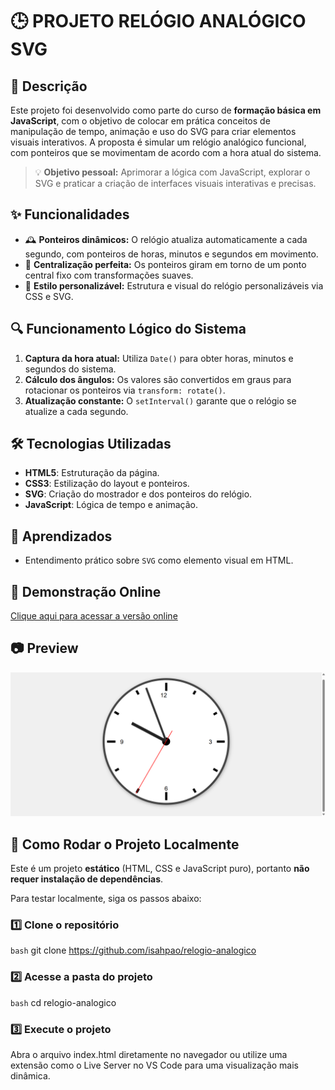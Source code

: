 # 

### 

# 🕒 PROJETO RELÓGIO ANALÓGICO SVG


## 📌 Descrição

Este projeto foi desenvolvido como parte do curso de **formação básica em JavaScript**, com o objetivo de colocar em prática conceitos de manipulação de tempo, animação e uso do SVG para criar elementos visuais interativos. A proposta é simular um relógio analógico funcional, com ponteiros que se movimentam de acordo com a hora atual do sistema.

> 💡 **Objetivo pessoal:** Aprimorar a lógica com JavaScript, explorar o SVG e praticar a criação de interfaces visuais interativas e precisas.

## ✨ Funcionalidades

- 🕰️ **Ponteiros dinâmicos:** O relógio atualiza automaticamente a cada segundo, com ponteiros de horas, minutos e segundos em movimento.
- 🎯 **Centralização perfeita:** Os ponteiros giram em torno de um ponto central fixo com transformações suaves.
- 🎨 **Estilo personalizável:** Estrutura e visual do relógio personalizáveis via CSS e SVG.

## 🔍 Funcionamento Lógico do Sistema

1. **Captura da hora atual:** Utiliza `Date()` para obter horas, minutos e segundos do sistema.
2. **Cálculo dos ângulos:** Os valores são convertidos em graus para rotacionar os ponteiros via `transform: rotate()`.
3. **Atualização constante:** O `setInterval()` garante que o relógio se atualize a cada segundo.

## 🛠️ Tecnologias Utilizadas

- **HTML5**: Estruturação da página.
- **CSS3**: Estilização do layout e ponteiros.
- **SVG**: Criação do mostrador e dos ponteiros do relógio.
- **JavaScript**: Lógica de tempo e animação.

## 🧠 Aprendizados

- Entendimento prático sobre `SVG` como elemento visual em HTML.

## 🔗 Demonstração Online

[Clique aqui para acessar a versão online](https://isahpao.github.io/relogio-analogico/)

## 📷 Preview

![Preview do projeto](https://github.com/isahpao/relogio-analogico/blob/main/Um-Rel%C3%B3gio-Anal%C3%B3gico-por%C3%A9m-digital-06-24-2025_09_56_PM.png?raw=true)


## 🚀 Como Rodar o Projeto Localmente

Este é um projeto **estático** (HTML, CSS e JavaScript puro), portanto **não requer instalação de dependências**.

Para testar localmente, siga os passos abaixo:

### 1️⃣ Clone o repositório

```bash```
git clone https://github.com/isahpao/relogio-analogico


### **2️⃣ Acesse a pasta do projeto**

```bash```
cd relogio-analogico

### **3️⃣ Execute o projeto**

Abra o arquivo index.html diretamente no navegador
ou utilize uma extensão como o Live Server no VS Code para uma visualização mais dinâmica.

